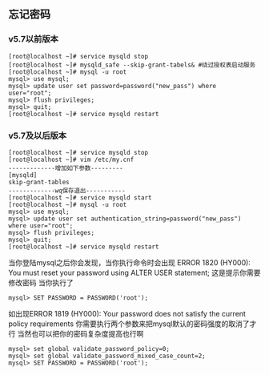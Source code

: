 ## 忘记密码
### v5.7以前版本
```
[root@localhost ~]# service mysqld stop
[root@localhost ~]# mysqld_safe --skip-grant-tabels& #绕过授权表启动服务
[root@localhost ~]# mysql -u root
mysql> use mysql;
mysql> update user set password=password("new_pass") where user="root";
mysql> flush privileges;
mysql> quit;
[root@localhost ~]# service mysqld restart
```
### v5.7及以后版本
```
[root@localhost ~]# service mysqld stop
[root@localhost ~]# vim /etc/my.cnf
-------------增加如下参数---------
[mysqld]
skip-grant-tables
-------------wq保存退出-----------
[root@localhost ~]# service mysqld start
[root@localhost ~]# mysql -u root
mysql> use mysql;
mysql> update user set authentication_string=password("new_pass") where user="root";
mysql> flush privileges;
mysql> quit;
[root@localhost ~]# service mysqld restart
```
当你登陆mysql之后你会发现，当你执行命令时会出现
ERROR 1820 (HY000): You must reset your password using ALTER USER statement;
这是提示你需要修改密码 当你执行了
```
mysql> SET PASSWORD = PASSWORD('root');
```
如出现ERROR 1819 (HY000): Your password does not satisfy the current policy requirements
你需要执行两个参数来把mysql默认的密码强度的取消了才行 当然也可以把你的密码复杂度提高也行啊
```
mysql> set global validate_password_policy=0; 
mysql> set global validate_password_mixed_case_count=2;
mysql> SET PASSWORD = PASSWORD('root');
```
